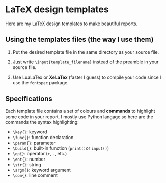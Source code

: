 # LaTeX design templates

Here are my LaTeX design templates to make beautiful reports.

## Using the templates files (the way I use them)

1. Put the desired template file in the same directory as your source file.

2. Just write `\input{template_filename}` instead of the preamble in your source file.

3. Use LuaLaTex or **XeLaTex** (faster I guess) to compile your code since I use the `fontspec` package.

## Specifications

Each template file contains a set of colours and **commands** to highlight some code in your report. I mostly use Python langage so here are the commands the syntax highlighting:

- `\key{}`: keyword
- `\func{}`: function declaration
- `\param{}`: parameter
- `\build{}`: built-in function (`print()`or `input()`)
- `\op{}`: operator (`+`, `-`, etc.)
- `\ent{}`: number
- `\str{}`: string
- `\argm{}`: keyword argument
- `\com{}`: line comment